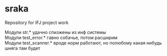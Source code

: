 # sraka
Repository for IFJ project work

Модули str.* удачно спизжены из инф системы<br/>
Модули test_error.* гавно собачье, потом расширим<br/>
Модули test_scanner.* вроде норм работают, но полюбому какая нибудь шняга там будет<br/>
